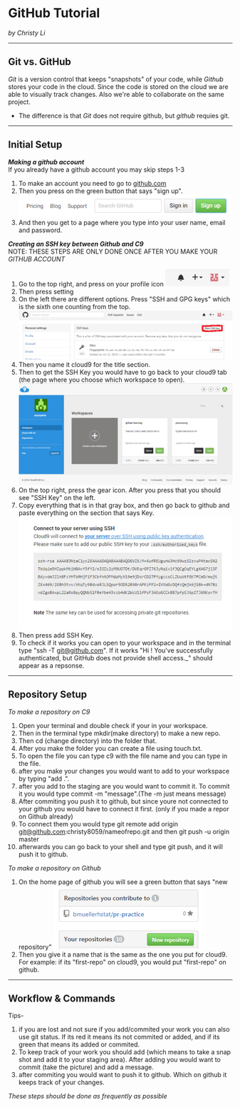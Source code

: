 # GitHub Tutorial

_by Christy Li_

---
## Git vs. GitHub
_Git_ is a version control that keeps "snapshots" of your code, while _Github_ stores your code in the cloud. Since the code is stored on the cloud we are able to visually track changes. Also we're able to collaborate on the same project.   
* The difference is that _Git_ does not require github, but _github_ requies git. 

---

## Initial Setup  
**_Making a github account_**   
If you already have a github account you may skip steps 1-3    
1. To make an account you need to go to [github.com](https://github.com/)  
2. Then you press on the green button that says "sign up". ![](sign_up_button.png)  
3. And then you get to a page where you type into your user name, email and password.   

**_Creating an SSH key between Github and C9_**  
NOTE: THESE STEPS ARE ONLY DONE ONCE AFTER YOU MAKE YOUR _GITHUB ACCOUNT_ 

1. Go to the top right, and press on your profile icon   ![](profile_icon.png)   
2. Then press setting  
3. On the left there are different options. Press "SSH and GPG keys" which is the sixth one counting from the top. ![](new_SSH.png)   
4. Then you name it cloud9 for the title section.  
5. Then to get the SSH Key you would have to go back to your cloud9 tab (the page where you choose which workspace to open).  ![](C9_workspace_page.png)  
6. On the top right, press the gear icon. After you press that you should see "SSH Key" on the left.  
7. Copy everything that is in that gray box, and then go back to github and paste everything on the section that says Key. ![](SSH_key.png)    
8. Then press add SSH Key.  
9. To check if it works you can open to your workspace and in the terminal type "ssh -T git@github.com". If it works "Hi <your username>! You've successfully authenticated, but GitHub does not provide shell access._" should appear as a repsonse.  

---
## Repository Setup 
_To make a repository on C9_   
1. Open your terminal and double check if your in your workspace.    
2. Then in the terminal type mkdir(make directory) to make a new repo.   
3. Then cd (change directory) into the folder that.   
4. After you make the folder you can create a file using touch.txt.  
5. To open the file you can type c9 with the file name and you can type in the file.   
6. after you make your changes you would want to add to your workspace by typing "add .".   
7. after you add to the staging are you would want to commit it. To commit it you would type commit -m "message".(The -m just means message)  
8. After commiting you push it to github, but since youre not connected to your github you would have to connect it first. (only if you made a repor on Github already)    
9. To connect them you would type git remote add origin git@github.com:christy8059/nameofrepo.git and then
git push -u origin master  
10. afterwards you can go back to your shell and type git push, and it will push it to github. 

_To make a repository on Github_  
1. On the home page of github you will see a green button that says "new repository"  ![](new_repository.png)  
2. Then you give it a name that is the same as the one you put for cloud9. For example: if its "first-repo" on cloud9, you would put "first-repo" on github.

---
## Workflow & Commands
Tips-   
1. if you are lost and not sure if you add/commited your work you can also use git status. If its red it means its not commited or added, and if its green that means its added or commited.  
2. To keep track of your work you should add (which means to take a snap shot and add it to your staging area). After adding you would want to commit (take the picture) and add a message. 
3. after commiting you would want to push it to github. Which on github it keeps track of your changes.    

_These steps should be done as frequently as possible_ 